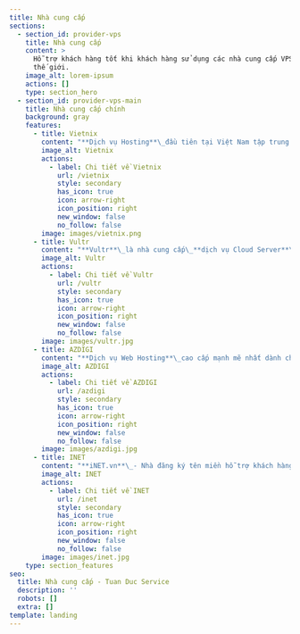 ```yaml
---
title: Nhà cung cấp
sections:
  - section_id: provider-vps
    title: Nhà cung cấp
    content: >
      Hỗ trợ khách hàng tốt khi khách hàng sử dụng các nhà cung cấp VPS hàng đầu
      thế giới.
    image_alt: lorem-ipsum
    actions: []
    type: section_hero
  - section_id: provider-vps-main
    title: Nhà cung cấp chính
    background: gray
    features:
      - title: Vietnix
        content: "**Dịch vụ Hosting**\_đầu tiên tại Việt Nam tập trung phát triển công nghệ\_**chống tấn công DDoS**\_chuyên nghiệp. Bạn hoàn toàn yên tâm với dịch vụ của\_**Vietnix**.\n"
        image_alt: Vietnix
        actions:
          - label: Chi tiết về Vietnix
            url: /vietnix
            style: secondary
            has_icon: true
            icon: arrow-right
            icon_position: right
            new_window: false
            no_follow: false
        image: images/vietnix.png
      - title: Vultr
        content: "**Vultr**\_là nhà cung cấp\_**dịch vụ Cloud Server**\_nổi tiếng chất lượng với 100% phần cứng SSD, 15 datacenter location trải dài trên khắp thế giới.\n"
        image_alt: Vultr
        actions:
          - label: Chi tiết về Vultr
            url: /vultr
            style: secondary
            has_icon: true
            icon: arrow-right
            icon_position: right
            new_window: false
            no_follow: false
        image: images/vultr.jpg
      - title: AZDIGI
        content: "**Dịch vụ Web Hosting**\_cao cấp mạnh mẽ nhất dành cho\_**doanh nghiệp**\_và website\_**thương mại điện tử**.\n"
        image_alt: AZDIGI
        actions:
          - label: Chi tiết về AZDIGI
            url: /azdigi
            style: secondary
            has_icon: true
            icon: arrow-right
            icon_position: right
            new_window: false
            no_follow: false
        image: images/azdigi.jpg
      - title: INET
        content: "**iNET.vn**\_- Nhà đăng ký tên miền hỗ trợ khách hàng tốt nhất.\_**Chuyên cung cấp**, mua bán\_**Tên Miền**,\_**Hosting**,\_**Cloud VPS**,\_**Email doanh nghiệp**\_và các giải pháp công nghệ thông tin chất lượng cao.\n"
        image_alt: INET
        actions:
          - label: Chi tiết về INET
            url: /inet
            style: secondary
            has_icon: true
            icon: arrow-right
            icon_position: right
            new_window: false
            no_follow: false
        image: images/inet.jpg
    type: section_features
seo:
  title: Nhà cung cấp - Tuan Duc Service
  description: ''
  robots: []
  extra: []
template: landing
---
```


